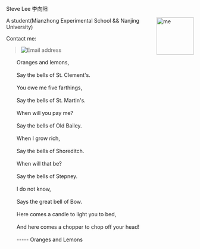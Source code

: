 Steve Lee 李向阳

<img src="http://dogsteve.com/me.jpg" width = "100" alt="me" align="right"/>
A student(Mianzhong Experimental School && Nanjing University)

Contact me:

> ![](http://blog.xiangyangli.com/images/email.png "Email address")

　　Oranges and lemons,

　　Say the bells of St. Clement's.


　　You owe me five farthings,

　　Say the bells of St. Martin's.


　　When will you pay me?

　　Say the bells of Old Bailey.


　　When I grow rich,

　　Say the bells of Shoreditch.


　　When will that be?

　　Say the bells of Stepney.


　　I do not know,

　　Says the great bell of Bow.


　　Here comes a candle to light you to bed,

　　And here comes a chopper to chop off your head!

　　----- Oranges and Lemons
